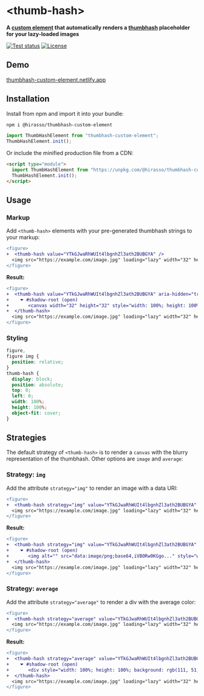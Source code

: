 # &#x3C;thumb-hash&#x3E;

**A [custom element](https://developer.mozilla.org/en-US/docs/Web/API/Web_components/Using_custom_elements) that automatically renders a [thumbhash](https://github.com/evanw/thumbhash) placeholder for your lazy-loaded images**

[![Test status](https://img.shields.io/github/actions/workflow/status/hirasso/thumbhash-custom-element/e2e-tests.yml?branch=main&label=tests)](https://github.com/hirasso/thumbhash-custom-element/actions/workflows/e2e-tests.yml)
[![License](https://img.shields.io/github/license/hirasso/thumbhash-custom-element.svg)](https://github.com/hirasso/thumbhash-custom-element/blob/master/LICENSE)

## Demo

[thumbhash-custom-element.netlify.app](https://thumbhash-custom-element.netlify.app)

## Installation

Install from npm and import it into your bundle:

```bash
npm i @hirasso/thumbhash-custom-element
```

```js
import ThumbHashElement from "thumbhash-custom-element";
ThumbHashElement.init();
```

Or include the minified production file from a CDN:

```html
<script type="module">
  import ThumbHashElement from "https://unpkg.com/@hirasso/thumbhash-custom-element@0?module";
  ThumbHashElement.init();
</script>
```

## Usage

### Markup

Add `<thumb-hash>` elements with your pre-generated thumbhash strings to your markup:

```diff
<figure>
+  <thumb-hash value="YTkGJwaRhWUIt4lbgnhZl3ath2BUBGYA" />
  <img src="https://example.com/image.jpg" loading="lazy" width="32" height="32" alt="My large lazy-loaded image">
</figure>
```

**Result:**

```diff
<figure>
+  <thumb-hash value="YTkGJwaRhWUIt4lbgnhZl3ath2BUBGYA" aria-hidden="true">
+    ⏷ #shadow-root (open)
+       <canvas width="32" height="32" style="width: 100%; height: 100%;"></canvas>
+  </thumb-hash>
  <img src="https://example.com/image.jpg" loading="lazy" width="32" height="32" alt="My large lazy-loaded image">
</figure>
```

### Styling

```css
figure,
figure img {
  position: relative;
}
thumb-hash {
  display: block;
  position: absolute;
  top: 0;
  left: 0;
  width: 100%;
  height: 100%;
  object-fit: cover;
}
```

## Strategies

The default strategy of `<thumb-hash>` is to render a `canvas` with the blurry representation of the thumbhash. Other options are `image` and `average`:

### Strategy: `img`

Add the attribute `strategy="img"` to render an image with a data URI:

```diff
<figure>
+  <thumb-hash strategy="img" value="YTkGJwaRhWUIt4lbgnhZl3ath2BUBGYA" />
  <img src="https://example.com/image.jpg" loading="lazy" width="32" height="32" alt="My large lazy-loaded image">
</figure>
```

**Result:**

```diff
<figure>
+  <thumb-hash strategy="img" value="YTkGJwaRhWUIt4lbgnhZl3ath2BUBGYA" aria-hidden="true">
+    ⏷ #shadow-root (open)
+       <img alt="" src="data:image/png;base64,iVBORw0KGgo..." style="width: 100%; height: 100%;">
+  </thumb-hash>
  <img src="https://example.com/image.jpg" loading="lazy" width="32" height="32" alt="My large lazy-loaded image">
</figure>
```

### Strategy: `average`

Add the attribute `strategy="average"` to render a div with the average color:

```diff
<figure>
+  <thumb-hash strategy="average" value="YTkGJwaRhWUIt4lbgnhZl3ath2BUBGYA" />
  <img src="https://example.com/image.jpg" loading="lazy" width="32" height="32" alt="My large lazy-loaded image">
</figure>
```

**Result:**

```diff
<figure>
+  <thumb-hash strategy="average" value="YTkGJwaRhWUIt4lbgnhZl3ath2BUBGYA" aria-hidden="true">
+    ⏷ #shadow-root (open)
+       <div style="width: 100%; height: 100%; background: rgb(111, 51, 0);"></div>
+  </thumb-hash>
  <img src="https://example.com/image.jpg" loading="lazy" width="32" height="32" alt="My large lazy-loaded image">
</figure>
```